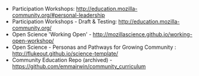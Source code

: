 *  Participation Workshops:  http://education.mozilla-community.org/#personal-leadership
*  Participation Workshops - Draft & Testing:  http://education.mozilla-community.org/
*  Open Science 'Working Open' - http://mozillascience.github.io/working-open-workshop/
*  Open Science - Personas and Pathways for Growing Community : http://flukeout.github.io/science-template/
*  Community Education Repo (archived) - https://github.com/emmairwin/community_curriculum

